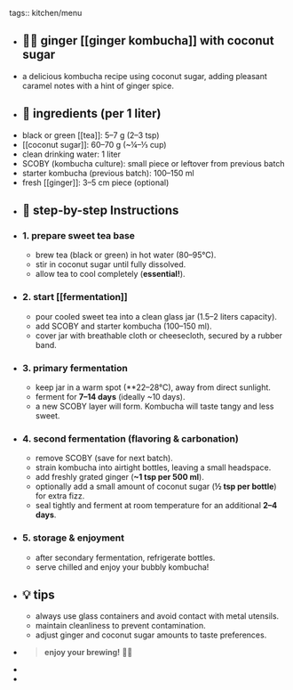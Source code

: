 tags:: kitchen/menu

- ## 🥥✨ ginger [[ginger kombucha]] with coconut sugar
- a delicious kombucha recipe using coconut sugar, adding pleasant caramel notes with a hint of ginger spice.
- ## 🍃 ingredients (per 1 liter)
- black or green [[tea]]: 5–7 g (2–3 tsp)
- [[coconut sugar]]: 60–70 g (~¼–⅓ cup)
- clean drinking water: 1 liter
- SCOBY (kombucha culture): small piece or leftover from previous batch
- starter kombucha (previous batch): 100–150 ml
- fresh [[ginger]]: 3–5 cm piece (optional)
- ## 📝 step-by-step Instructions
- ### 1. prepare sweet tea base
	- brew tea (black or green) in hot water (80–95°C).
	- stir in coconut sugar until fully dissolved.
	- allow tea to cool completely (**essential!**).
- ### 2. start [[fermentation]]
	- pour cooled sweet tea into a clean glass jar (1.5–2 liters capacity).
	- add SCOBY and starter kombucha (100–150 ml).
	- cover jar with breathable cloth or cheesecloth, secured by a rubber band.
- ### 3. primary fermentation
	- keep jar in a warm spot (**22–28°C), away from direct sunlight.
	- ferment for **7–14 days** (ideally ~10 days).
	- a new SCOBY layer will form. Kombucha will taste tangy and less sweet.
- ### 4. second fermentation (flavoring & carbonation)
	- remove SCOBY (save for next batch).
	- strain kombucha into airtight bottles, leaving a small headspace.
	- add freshly grated ginger (**~1 tsp per 500 ml**).
	- optionally add a small amount of coconut sugar (**½ tsp per bottle**) for extra fizz.
	- seal tightly and ferment at room temperature for an additional **2–4 days**.
- ### 5. storage & enjoyment
	- after secondary fermentation, refrigerate bottles.
	- serve chilled and enjoy your bubbly kombucha!
- ## 💡 tips
	- always use glass containers and avoid contact with metal utensils.
	- maintain cleanliness to prevent contamination.
	- adjust ginger and coconut sugar amounts to taste preferences.
- > **enjoy your brewing!** 🍹✨
-
-
